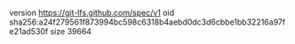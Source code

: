 version https://git-lfs.github.com/spec/v1
oid sha256:a24f279561f873994bc598c6318b4aebd0dc3d6cbbe1bb32216a97fe21ad530f
size 39664
